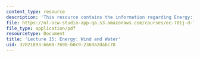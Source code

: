 ```yaml
---
content_type: resource
description: 'This resource contains the information regarding Energy: Wind and Water.'
file: https://ol-ocw-studio-app-qa.s3.amazonaws.com/courses/ec-701j-d-lab-i-development-fall-2009/3282189366807690b0c92369a2dabc78_MITEC_701JF09_lec15_nb.pdf
file_type: application/pdf
resourcetype: Document
title: 'Lecture 15: Energy: Wind and Water'
uid: 32821893-6680-7690-b0c9-2369a2dabc78
---
```

